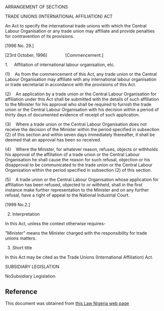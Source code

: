 # 

ARRANGEMENT OF SECTIONS

TRADE UNIONS (INTERNATIONAL AFFILIATION) ACT

An Act to specify the international trade unions with which the Central Labour Organisation or any trade union may affiliate and provide penalties for contravention of its provisions.

[1996 No. 29.]

[23rd October, 1996]               [Comrnencement.]

1.     Affiliation of international labour organisation, etc.

(1)    As from the commencement of this Act, any trade union or the Central Labour Organisation may affiliate with any international labour organisation or trade secretariat in accordance with the provisions of this Act.

(2)    An application by a trade union or the Central Labour Organisation for affiliation under this Act shall be submitted with the details of such affiliation to the Minister for his approval who shall be required to furnish the trade union or the Central Labour Organisation with his decision within a period of thirty days of documented evidence of receipt of such application.

(3)    Where a trade union or the Central Labour Organisation does not receive the decision of the Minister within the period specified in subsection (2) of this section and within seven days immediately thereafter, it shall be deemed that an approval has been so received.

(4)    Where the Minister, for whatever reason, refuses, objects or withholds his approval of the affiliation of a trade union or the Central Labour Organisation he shall cause the reason for such refusal, objection or his disapproval to be communicated to the trade union or the Central Labour Organisation within the period specified in subsection (2) of this section.

(5)    A trade union or the Central Labour Organisation whose application for affiliation has been refused, objected to or withheld, shall in the first instance make further representation to the Minister and on any further refusal, have a right of appeal to the National Industrial Court.

[1999 No.2.]

2. Interpretation

In this Act, unless the context otherwise requires-

"Minister" means the Minister charged with the responsibility for trade unions matters.

3. Short title

In this Act may be cited as the Trade Unions (International Affiliation) Act.

SUBSIDIARY LEGISLATION

NoSubsidiary Legislation

## Reference

This document was obtained from [this Law Nigeria web page](http://www.lawnigeria.com/LFN/T/TRADE-UNIONS%28INTERNATIONAL-AFFILIATION%29ACT.php)